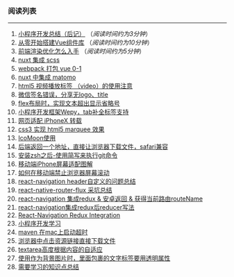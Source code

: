 ### 阅读列表
---
1. [小程序开发总结（后记）](https://github.com/wuweijia/wuweijia.github.io/issues/49) （*阅读时间约为3分钟*）
2. [从零开始搭建Vue组件库](https://github.com/wuweijia/wuweijia.github.io/issues/48) （*阅读时间约为10分钟*）
3. [前端渲染优化怎么入手](https://github.com/wuweijia/wuweijia.github.io/issues/44) （*阅读时间约为5分钟*）
4. [nuxt 集成 scss](https://github.com/wuweijia/wuweijia.github.io/issues/42)
5. [webpack 打包 vue 0-1](https://github.com/wuweijia/wuweijia.github.io/issues/37)
6. [nuxt 中集成 matomo](https://github.com/wuweijia/nuxt-matomo)
7. [html5 视频播放标签 （video）的使用注意](https://github.com/wuweijia/wuweijia.github.io/issues/35)
8. [微信签名错误，分享无logo、title](https://github.com/wuweijia/wuweijia.github.io/issues/34)
9. [flex布局时，实现文本超出显示省略号](https://github.com/wuweijia/wuweijia.github.io/issues/30)
10. [小程序开发框架Wepy，tab补全标签支持](https://github.com/wuweijia/wuweijia.github.io/issues/29)
11. [网页适配 iPhoneX 转载](https://github.com/wuweijia/wuweijia.github.io/issues/26)
12. [css3 实现 html5 marquee 效果](https://github.com/wuweijia/wuweijia.github.io/issues/25)
13. [IcoMoon使用](https://github.com/wuweijia/wuweijia.github.io/issues/24)
14. [后端返回一个地址，直接让浏览器下载文件，safari兼容](https://github.com/wuweijia/wuweijia.github.io/issues/23)
15. [安装zsh之后-使用简写来执行git命令](https://github.com/wuweijia/wuweijia.github.io/issues/22)
16. [移动端iPhone屏幕适配图解](https://github.com/wuweijia/wuweijia.github.io/issues/21)
17. [如何在移动端禁止浏览器屏幕滚动](https://github.com/wuweijia/wuweijia.github.io/issues/20)
18. [react-navigation header自定义的问题总结](https://github.com/wuweijia/wuweijia.github.io/issues/19)
19. [react-native-router-flux 采坑总结](https://github.com/wuweijia/wuweijia.github.io/issues/18)
20. [react-navigation 集成redux & 安卓返回 & 获得当前路由routeName](https://github.com/wuweijia/wuweijia.github.io/issues/17)
21. [react-navigation集成redux后reducer写法](https://github.com/wuweijia/wuweijia.github.io/issues/15)
22. [React-Navigation Redux Integration](https://github.com/wuweijia/wuweijia.github.io/issues/14)
23. [小程序开发学习](https://github.com/wuweijia/wuweijia.github.io/issues/12)
24. [maven 在mac上启动超时](https://github.com/wuweijia/wuweijia.github.io/issues/8)
25. [浏览器中点击资源链接直接下载文件](https://github.com/wuweijia/wuweijia.github.io/issues/7)
26. [textarea高度根据内容的自适应](https://github.com/wuweijia/wuweijia.github.io/issues/4)
27. [使用<Image>作为背景图片时，里面包裹的文字标签要用透明属性](https://github.com/wuweijia/wuweijia.github.io/issues/3)
28. [需要学习的知识点总结](https://github.com/wuweijia/wuweijia.github.io/issues/2)
